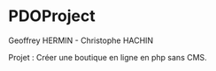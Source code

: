 # PDOProject
Geoffrey HERMIN - Christophe HACHIN

Projet : Créer une boutique en ligne en php sans CMS.
